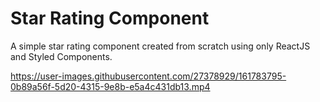 # Star Rating Component

A simple star rating component created from scratch using only ReactJS and Styled Components.



https://user-images.githubusercontent.com/27378929/161783795-0b89a56f-5d20-4315-9e8b-e5a4c431db13.mp4
